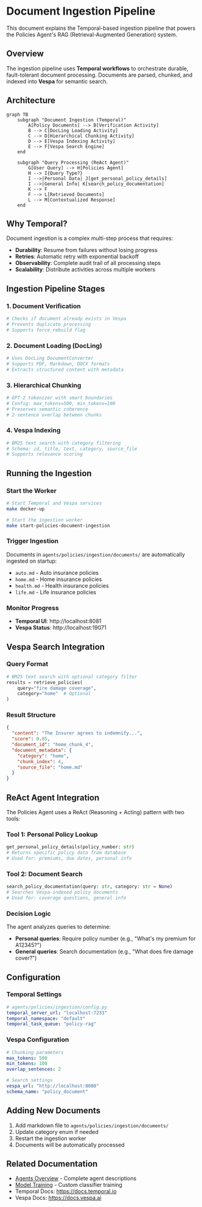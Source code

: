# Document Ingestion Pipeline

This document explains the Temporal-based ingestion pipeline that powers the Policies Agent's RAG (Retrieval-Augmented Generation) system.

## Overview

The ingestion pipeline uses **Temporal workflows** to orchestrate durable, fault-tolerant document processing. Documents are parsed, chunked, and indexed into **Vespa** for semantic search.

## Architecture

```mermaid
graph TB
    subgraph "Document Ingestion (Temporal)"
        A[Policy Documents] --> B[Verification Activity]
        B --> C[DocLing Loading Activity] 
        C --> D[Hierarchical Chunking Activity]
        D --> E[Vespa Indexing Activity]
        E --> F[Vespa Search Engine]
    end
    
    subgraph "Query Processing (ReAct Agent)"
        G[User Query] --> H[Policies Agent]
        H --> I{Query Type?}
        I -->|Personal Data| J[get_personal_policy_details]
        I -->|General Info| K[search_policy_documentation]
        K --> F
        F --> L[Retrieved Documents]
        L --> M[Contextualized Response]
    end
```

## Why Temporal?

Document ingestion is a complex multi-step process that requires:

- **Durability**: Resume from failures without losing progress
- **Retries**: Automatic retry with exponential backoff
- **Observability**: Complete audit trail of all processing steps
- **Scalability**: Distribute activities across multiple workers

## Ingestion Pipeline Stages

### 1. Document Verification
```python
# Checks if document already exists in Vespa
# Prevents duplicate processing
# Supports force_rebuild flag
```

### 2. Document Loading (DocLing)
```python
# Uses DocLing DocumentConverter
# Supports PDF, Markdown, DOCX formats
# Extracts structured content with metadata
```

### 3. Hierarchical Chunking
```python
# GPT-2 tokenizer with smart boundaries
# Config: max_tokens=500, min_tokens=100
# Preserves semantic coherence
# 2-sentence overlap between chunks
```

### 4. Vespa Indexing
```python
# BM25 text search with category filtering
# Schema: id, title, text, category, source_file
# Supports relevance scoring
```

## Running the Ingestion

### Start the Worker
```bash
# Start Temporal and Vespa services
make docker-up

# Start the ingestion worker
make start-policies-document-ingestion
```

### Trigger Ingestion
Documents in `agents/policies/ingestion/documents/` are automatically ingested on startup:
- `auto.md` - Auto insurance policies
- `home.md` - Home insurance policies  
- `health.md` - Health insurance policies
- `life.md` - Life insurance policies

### Monitor Progress
- **Temporal UI**: http://localhost:8081
- **Vespa Status**: http://localhost:19071

## Vespa Search Integration

### Query Format
```python
# BM25 text search with optional category filter
results = retrieve_policies(
    query="fire damage coverage",
    category="home"  # Optional
)
```

### Result Structure
```json
{
  "content": "The Insurer agrees to indemnify...",
  "score": 0.85,
  "document_id": "home_chunk_4",
  "document_metadata": {
    "category": "home",
    "chunk_index": 4,
    "source_file": "home.md"
  }
}
```

## ReAct Agent Integration

The Policies Agent uses a ReAct (Reasoning + Acting) pattern with two tools:

### Tool 1: Personal Policy Lookup
```python
get_personal_policy_details(policy_number: str)
# Returns specific policy data from database
# Used for: premiums, due dates, personal info
```

### Tool 2: Document Search
```python
search_policy_documentation(query: str, category: str = None)
# Searches Vespa-indexed policy documents
# Used for: coverage questions, general info
```

### Decision Logic
The agent analyzes queries to determine:
- **Personal queries**: Require policy number (e.g., "What's my premium for A12345?")
- **General queries**: Search documentation (e.g., "What does fire damage cover?")

## Configuration

### Temporal Settings
```yaml
# agents/policies/ingestion/config.py
temporal_server_url: "localhost:7233"
temporal_namespace: "default"
temporal_task_queue: "policy-rag"
```

### Vespa Configuration
```yaml
# Chunking parameters
max_tokens: 500
min_tokens: 100
overlap_sentences: 2

# Search settings
vespa_url: "http://localhost:8080"
schema_name: "policy_document"
```

## Adding New Documents

1. Add markdown file to `agents/policies/ingestion/documents/`
2. Update category enum if needed
3. Restart the ingestion worker
4. Documents will be automatically processed

## Related Documentation

- [Agents Overview](agents-overview.md) - Complete agent descriptions
- [Model Training](model-training.md) - Custom classifier training
- Temporal Docs: https://docs.temporal.io
- Vespa Docs: https://docs.vespa.ai